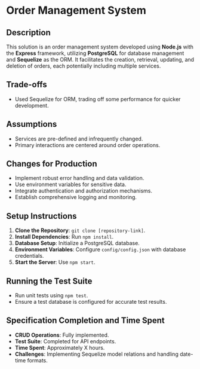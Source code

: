# Order Management System

## Description
This solution is an order management system developed using **Node.js** with the **Express** framework, utilizing **PostgreSQL** for database management and **Sequelize** as the ORM. It facilitates the creation, retrieval, updating, and deletion of orders, each potentially including multiple services.

## Trade-offs
- Used Sequelize for ORM, trading off some performance for quicker development.

## Assumptions
- Services are pre-defined and infrequently changed.
- Primary interactions are centered around order operations.

## Changes for Production
- Implement robust error handling and data validation.
- Use environment variables for sensitive data.
- Integrate authentication and authorization mechanisms.
- Establish comprehensive logging and monitoring.

## Setup Instructions
1. **Clone the Repository**: `git clone [repository-link]`.
2. **Install Dependencies**: Run `npm install`.
3. **Database Setup**: Initialize a PostgreSQL database.
4. **Environment Variables**: Configure `config/config.json` with database credentials.
6. **Start the Server**: Use `npm start`.

## Running the Test Suite
- Run unit tests using `npm test`.
- Ensure a test database is configured for accurate test results.

## Specification Completion and Time Spent
- **CRUD Operations**: Fully implemented.
- **Test Suite**: Completed for API endpoints.
- **Time Spent**: Approximately X hours.
- **Challenges**: Implementing Sequelize model relations and handling date-time formats.
